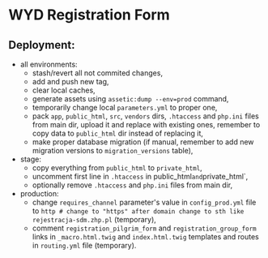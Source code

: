 # WYD Registration Form

## Deployment:
* all environments:
  * stash/revert all not commited changes,
  * add and push new tag,
  * clear local caches,
  * generate assets using `assetic:dump --env=prod` command,
  * temporarily change local `parameters.yml` to proper one,
  * pack `app`, `public_html`, `src`, `vendors` dirs, `.htaccess` and `php.ini` files from main dir, upload it and replace with existing ones, remember to copy data to `public_html` dir instead of replacing it,
  * make proper database migration (if manual, remember to add new migration versions to `migration_versions` table),
* stage:
  * copy everything from `public_html` to `private_html`,
  * uncomment first line in `.htaccess` in public_html` and `private_html`,
  * optionally remove `.htaccess` and `php.ini` files from main dir,
* production:
  * change `requires_channel` parameter's value in `config_prod.yml` file to `http # change to "https" after domain change to sth like rejestracja-sdm.zhp.pl` (temporary),
  * comment `registration_pilgrim_form` and `registration_group_form` links in `_macro.html.twig` and `index.html.twig` templates and routes in `routing.yml` file (temporary).
